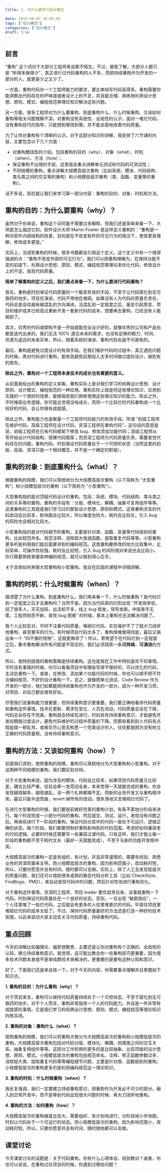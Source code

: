 ```yaml
---
title: 1- 为什么要学习设计模式

date: 2016-08-02 16:05:05
tags: ["设计模式"]
categories: ["设计模式"]
draft: true
---
```


## 前言

“重构” 这个词对于大部分工程师来说都不陌生。不过，据我了解，大部分人都只是 “听得多做得少”，真正进行过代码重构的人不多，而把持续重构作为开发的一部分的人，就更是少之又少了。

一方面，重构代码对一个工程师能力的要求，要比单纯写代码高得多。重构需要你能洞察出代码存在的坏味道或者设计上的不足，并且能合理、熟练地利用设计思想、原则、模式、编程规范等理论知识解决这些问题。

另一方面，很多工程师对为什么要重构、到底重构什么、什么时候重构、又该如何重构等相关问题理解不深，对重构没有系统性、全局性的认识，面对一堆烂代码，没有重构技巧的指导，只能想到哪改到哪，并不能全面地改善代码质量。

为了让你对重构有个清晰的认识，对于这部分知识的讲解，我安排了六节课的内容，主要包含以下几个方面：

- 对重构概括性的介绍，包括重构的目的（why）、对象（what）、时机（when）、方法（how）；
- 保证重构不出错的手段，这里我会重点讲解单元测试和代码的可测试性；
- 不同规模的重构，重点讲解大规模高层次重构（比如系统、模块、代码结构、类与类之间的交互等的重构）和小规模低层次重构（类、函数、变量等的重构）。

话不多说，现在就让我们来学习第一部分内容：重构的目的、对象、时机和方法。

## 重构的目的：为什么要重构（why）？

虽然对于你来说，重构这个词可能不需要过多解释，但我们还是简单来看一下，大师是怎么描述它的。软件设计大师 Martin Fowler 是这样定义重构的：“重构是一种对软件内部结构的改善，目的是在不改变软件的可见行为的情况下，使其更易理解，修改成本更低。”

实际上，当讲到重构的时候，很多书籍都会引用这个定义。这个定义中有一个值得强调的点：“重构不改变外部的可见行为”。我们可以把重构理解为，在保持功能不变的前提下，利用设计思想、原则、模式、编程规范等理论来优化代码，修改设计上的不足，提高代码质量。

**简单了解重构的定义之后，我们重点来看一下，为什么要进行代码重构？**

首先，重构是时刻保证代码质量的一个极其有效的手段，不至于让代码腐化到无可救药的地步。项目在演进，代码不停地在堆砌。如果没有人为代码的质量负责任，代码总是会往越来越混乱的方向演进。当混乱到一定程度之后，量变引起质变，项目的维护成本已经高过重新开发一套新代码的成本，想要再去重构，已经没有人能做到了。

其次，优秀的代码或架构不是一开始就能完全设计好的，就像优秀的公司和产品也都是迭代出来的。我们无法 100% 遇见未来的需求，也没有足够的精力、时间、资源为遥远的未来买单，所以，随着系统的演进，重构代码也是不可避免的。

最后，重构是避免过度设计的有效手段。在我们维护代码的过程中，真正遇到问题的时候，再对代码进行重构，能有效避免前期投入太多时间做过度的设计，做到有的放矢。

**除此之外，重构对一个工程师本身技术的成长也有重要的意义。**

从前面我给出的重构的定义来看，重构实际上是对我们学习的经典设计思想、设计原则、设计模式、编程规范的一种应用。重构实际上就是将这些理论知识，应用到实践的一个很好的场景，能够锻炼我们熟练使用这些理论知识的能力。除此之外，平时堆砌业务逻辑，你可能总觉得没啥成长，而将一个比较烂的代码重构成一个比较好的代码，会让你很有成就感。

除此之外，重构能力也是衡量一个工程师代码能力的有效手段。所谓 “初级工程师在维护代码，高级工程师在设计代码，资深工程师在重构代码”，这句话的意思是说，初级工程师在已有代码框架下修改 bug、修改添加功能代码；高级工程师从零开始设计代码结构、搭建代码框架；而资深工程师为代码质量负责，需要发觉代码存在的问题，重构代码，时刻保证代码质量处于一个可控的状态（当然这里的初级、高级、资深只是一个相对概念，并不是一个确定的职级）。

## 重构的对象：到底重构什么（what）？

根据重构的规模，我们可以笼统地分为大规模高层次重构（以下简称为 “大型重构”）和小规模低层次的重构（以下简称为 “小型重构”）。

大型重构指的是对顶层代码设计的重构，包括：系统、模块、代码结构、类与类之间的关系等的重构，重构的手段有：分层、模块化、解耦、抽象可复用组件等等。这类重构的工具就是我们学习过的那些设计思想、原则和模式。这类重构涉及的代码改动会比较多，影响面会比较大，所以难度也较大，耗时会比较长，引入 bug 的风险也会相对比较大。

小型重构指的是对代码细节的重构，主要是针对类、函数、变量等代码级别的重构，比如规范命名、规范注释、消除超大类或函数、提取重复代码等等。小型重构更多的是利用我们能后面要讲到的编码规范。这类重构要修改的地方比较集中，比较简单，可操作性较强，耗时会比较短，引入 bug 的风险相对来说也会比较小。你只需要熟练掌握各种编码规范，就可以做到得心应手。

关于具体如何来做大型重构和小型重构，我会在后面的课程中详细讲解。

## 重构的时机：什么时候重构（when）？

搞清楚了为什么重构，到底重构什么，我们再来看一下，什么时候重构？是代码烂到一定程度之后才去重构吗？当然不是。因为当代码真的烂到出现 “开发效率低，招了很多人，天天加班，出活却不多，线上 bug 频发，领导发飙，中层束手无策，工程师抱怨不断，查找 bug 困难” 的时候，基本上重构也无法解决问题了。

我个人比较反对，平时不注重代码质量，堆砌烂代码，实在维护不了了就大刀阔斧地重构、甚至重写的行为。有时候项目代码太多了，重构很难做得彻底，最后又搞出来一个 “四不像的怪物”，这就更麻烦了！所以，寄希望于在代码烂到一定程度之后，集中重构解决所有问题是不现实的，我们必须探索一条**可持续、可演进**的方式。

所以，我特别提倡的重构策略是持续重构。这也是我在工作中特别喜欢干的事情。平时没有事情的时候，你可以看看项目中有哪些写得不够好的、可以优化的代码，主动去重构一下。或者，在修改、添加某个功能代码的时候，你也可以顺手把不符合编码规范、不好的设计重构一下。总之，就像把单元测试、Code Review 作为开发的一部分，我们如果能把持续重构也作为开发的一部分，成为一种开发习惯，对项目、对自己都会很有好处。

尽管我们说重构能力很重要，但持续重构意识更重要。我们要正确地看待代码质量和重构这件事情。技术在更新、需求在变化、人员在流动，代码质量总会在下降，代码总会存在不完美，重构就会持续在进行。时刻具有持续重构意识，才能避免开发初期就过度设计，避免代码维护的过程中质量的下降。而那些看到别人代码有点瑕疵就一顿乱骂，或者花尽心思去构思一个完美设计的人，往往都是因为没有树立正确的代码质量观，没有持续重构意识。

## 重构的方法：又该如何重构（how）？

前面我们讲到，按照重构的规模，重构可以笼统地分为大型重构和小型重构。对于这两种不同规模的重构，我们要区别对待。

对于大型重构来说，因为涉及的模块、代码会比较多，如果项目代码质量又比较差，耦合比较严重，往往会牵一发而动全身，本来觉得一天就能完成的重构，你会发现越改越多、越改越乱，没一两个礼拜都搞不定。而新的业务开发又与重构相冲突，最后只能半途而废，revert 掉所有的改动，很失落地又去堆砌烂代码了。

在进行大型重构的时候，我们要提前做好完善的重构计划，有条不紊地分阶段来进行。每个阶段完成一小部分代码的重构，然后提交、测试、运行，发现没有问题之后，再继续进行下一阶段的重构，保证代码仓库中的代码一直处于可运行、逻辑正确的状态。每个阶段，我们都要控制好重构影响到的代码范围，考虑好如何兼容老的代码逻辑，必要的时候还需要写一些兼容过渡代码。只有这样，我们才能让每一阶段的重构都不至于耗时太长（最好一天就能完成），不至于与新的功能开发相冲突。

大规模高层次的重构一定是有组织、有计划，并且非常谨慎的，需要有经验、熟悉业务的资深同事来主导。而小规模低层次的重构，因为影响范围小，改动耗时短，所以，只要你愿意并且有时间，随时都可以去做。实际上，除了人工去发现低层次的质量问题，我们还可以借助很多成熟的静态代码分析工具（比如 CheckStyle、FindBugs、PMD），来自动发现代码中的问题，然后针对性地进行重构优化。

对于重构这件事情，资深的工程师、项目 leader 要负起责任来，没事就重构一下代码，时刻保证代码质量处在一个良好的状态。否则，一旦出现 “破窗效应”，一个人往里堆了一些烂代码，之后就会有更多的人往里堆更烂的代码。毕竟往项目里堆砌烂代码的成本太低了。不过，保持代码质量最好的方法还是打造一种好的技术氛围，以此来驱动大家主动去关注代码质量，持续重构代码。

## 重点回顾

今天的讲解比较偏理论、偏思想教育，主要还是让你对重构有个正确的、全局性的认知，建立持续重构意识。我觉得，这可能比教会你一些重构技巧更重要，因为很多技术问题本身就不是单纯靠技术来解决的，更重要的是要有这种认知和意识。

好了，下面我们还是来总结一下。对于今天的内容，你需要重点理解并且掌握如下知识点。

**1. 重构的目的：为什么重构（why）？**

对于项目来言，重构可以保持代码质量持续处于一个可控状态，不至于腐化到无可救药的地步。对于个人而言，重构非常锻炼一个人的代码能力，并且是一件非常有成就感的事情。它是我们学习的经典设计思想、原则、模式、编程规范等理论知识的练兵场。

**2. 重构的对象：重构什么（what）？**

按照重构的规模，我们可以将重构大致分为大规模高层次的重构和小规模低层次的重构。大规模高层次重构包括对代码分层、模块化、解耦、梳理类之间的交互关系、抽象复用组件等等。这部分工作利用的更多的是比较抽象、比较顶层的设计思想、原则、模式。小规模低层次的重构包括规范命名、注释、修正函数参数过多、消除超大类、提取重复代码等等编程细节问题，主要是针对类、函数级别的重构。小规模低层次的重构更多的是利用编码规范这一理论知识。

**3. 重构的时机：什么时候重构（when）？**

我反复强调，我们一定要建立持续重构意识，把重构作为开发必不可少的部分，融入到日常开发中，而不是等到代码出现很大问题的时候，再大刀阔斧地重构。

**4. 重构的方法：如何重构（how）？**

大规模高层次的重构难度比较大，需要组织、有计划地进行，分阶段地小步快跑，时刻让代码处于一个可运行的状态。而小规模低层次的重构，因为影响范围小，改动耗时短，所以，只要你愿意并且有时间，随时随地都可以去做。

## 课堂讨论

今天课堂讨论的话题是：关于代码重构，你有什么心得体会、经验教训？或者，你也可以说说，在重构过往项目的时候，你遇到过哪些问题？
